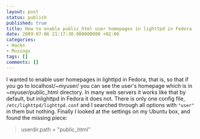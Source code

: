 ```yaml
---
layout: post
status: publish
published: true
title: How to enable public_html user homepages in lighttpd in Fedora
date: 2009-07-06 21:17:30.000000000 +02:00
categories:
- Hacks
- Musings
tags: []
comments: []
---
```

I wanted to enable user homepages in lighttpd in Fedora, that is, so that if you go to localhost/~myuser/ you can see the user's homepage which is in ~myuser/public_html directory. In many web servers it works like that by default, but inlighttpd in Fedora it does not. There is only one config file, `/etc/lighttpd/lighttpd.conf` and I searched through all options with `"user"` in them but nothing. Finally I looked at the settings on my Ubuntu box, and found the missing piece:
<blockquote>userdir.path = "public_html"</blockquote>
